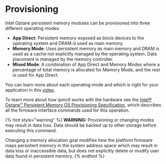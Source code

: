 # Provisioning

Intel Optane persistent memory modules can be provisioned into three different operating modes:

* **App Direct**: Persistent memory exposed as block devices to the operating system and DRAM is used as main memory.
* **Memory Mode**: Uses persistent memory as main memory and DRAM is used as a cache not explicitly managed by the operating system. Data placement is managed by the memory controller. 
* **Mixed Mode**: A combination of App Direct and Memory Modes where a percentage of total memory is allocated for Memory Mode, and the rest is used for App Direct.

You can learn more about each operating mode and which is right for your application in this [video](https://www.youtube.com/watch?v=gqo3gty-R4s).

To learn more about how ipmctl works with the hardware see the [Intel® Optane™ Persistent Memory OS Provisioning Specification](https://cdrdv2.intel.com/v1/dl/getContent/634430), which describes all the firmware interface commands used for this operation.

{% hint style="warning" %}
**WARNING:** Provisioning or changing modes may result in data loss. Data should be backed up to other storage before executing this command.

Changing a memory allocation goal modifies how the platform firmware maps persistent memory in the system address space which may result in data loss or inaccessible data, but does not explicitly delete or modify user data found in persistent memory.
{% endhint %}

